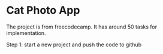 # Cat Photo App

The project is from freecodecamp. It has around 50 tasks for implementation.

Step 1: start a new project and push the code to github